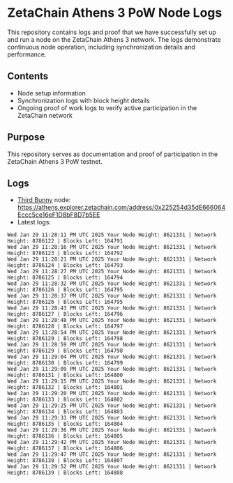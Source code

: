 # ZetaChain Athens 3 PoW Node Logs
This repository contains logs and proof that we have successfully set up and run a node on the ZetaChain Athens 3 network. The logs demonstrate continuous node operation, including synchronization details and performance.

## Contents
- Node setup information
- Synchronization logs with block height details
- Ongoing proof of work logs to verify active participation in the ZetaChain network

## Purpose
This repository serves as documentation and proof of participation in the ZetaChain Athens 3 PoW testnet.

## Logs

- [Third Bunny](https://thirdbunny.xyz/) node: https://athens.explorer.zetachain.com/address/0x225254d35dE666064Eccc5ce16eF1D8bF8D7b5EE
- Latest logs:
```
Wed Jan 29 11:28:11 PM UTC 2025 Your Node Height: 8621331 | Network Height: 8786122 | Blocks Left: 164791
Wed Jan 29 11:28:16 PM UTC 2025 Your Node Height: 8621331 | Network Height: 8786123 | Blocks Left: 164792
Wed Jan 29 11:28:21 PM UTC 2025 Your Node Height: 8621331 | Network Height: 8786124 | Blocks Left: 164793
Wed Jan 29 11:28:27 PM UTC 2025 Your Node Height: 8621331 | Network Height: 8786125 | Blocks Left: 164794
Wed Jan 29 11:28:32 PM UTC 2025 Your Node Height: 8621331 | Network Height: 8786126 | Blocks Left: 164795
Wed Jan 29 11:28:37 PM UTC 2025 Your Node Height: 8621331 | Network Height: 8786126 | Blocks Left: 164795
Wed Jan 29 11:28:43 PM UTC 2025 Your Node Height: 8621331 | Network Height: 8786127 | Blocks Left: 164796
Wed Jan 29 11:28:48 PM UTC 2025 Your Node Height: 8621331 | Network Height: 8786128 | Blocks Left: 164797
Wed Jan 29 11:28:54 PM UTC 2025 Your Node Height: 8621331 | Network Height: 8786129 | Blocks Left: 164798
Wed Jan 29 11:28:59 PM UTC 2025 Your Node Height: 8621331 | Network Height: 8786129 | Blocks Left: 164798
Wed Jan 29 11:29:04 PM UTC 2025 Your Node Height: 8621331 | Network Height: 8786130 | Blocks Left: 164799
Wed Jan 29 11:29:09 PM UTC 2025 Your Node Height: 8621331 | Network Height: 8786131 | Blocks Left: 164800
Wed Jan 29 11:29:15 PM UTC 2025 Your Node Height: 8621331 | Network Height: 8786132 | Blocks Left: 164801
Wed Jan 29 11:29:20 PM UTC 2025 Your Node Height: 8621331 | Network Height: 8786133 | Blocks Left: 164802
Wed Jan 29 11:29:25 PM UTC 2025 Your Node Height: 8621331 | Network Height: 8786134 | Blocks Left: 164803
Wed Jan 29 11:29:31 PM UTC 2025 Your Node Height: 8621331 | Network Height: 8786135 | Blocks Left: 164804
Wed Jan 29 11:29:36 PM UTC 2025 Your Node Height: 8621331 | Network Height: 8786136 | Blocks Left: 164805
Wed Jan 29 11:29:42 PM UTC 2025 Your Node Height: 8621331 | Network Height: 8786137 | Blocks Left: 164806
Wed Jan 29 11:29:47 PM UTC 2025 Your Node Height: 8621331 | Network Height: 8786138 | Blocks Left: 164807
Wed Jan 29 11:29:52 PM UTC 2025 Your Node Height: 8621331 | Network Height: 8786139 | Blocks Left: 164808
```
